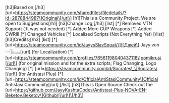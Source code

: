 \[h3\]Based on;\[/h3\] \[url=https://steamcommunity.com/sharedfiles/filedetails/?id=2878844987\]Original\[/url\] \[h1\]This is a Community Project, We are open to Suggestions\[/h1\] \[h3\]Change Log;\[/h3\] \[list\] \[\*\] Removed VTN Support ( It was not needed) \[\*\] Added More CUP Weapons \[\*\] Added CWRIII \[\*\] Changed Vehicles \[\*\] Localized Scripts (Not Everything Yet) \[/list\] \[h3\]Credits;\[/h3\] \[list\] \[\*\] \[url=https://steamcommunity.com/id/JayysSlavSquat/\]\[Джей\] Jayy von 𓎡𓄿𓈙\[/url\] (for Localization) \[\*\] \[url=https://steamcommunity.com/profiles/76561198040437118\]pomikrus\[/url\] (for original mission and for the extra scripts; Flag Changing, Logo Changing) \[\*\] \[url=https://steamcommunity.com/id/Socrates\_\]Socrates\[/url\] (for Antistasi Plus) \[\*\] \[url=https://steamcommunity.com/id/OfficialAntiStasiCommunity\]Official Antistasi Community\[/url\] \[/list\] \[h3\]This is Open Source Check out the \[url=https://github.com/JayyKashtaCodes/Antistasi-Plus-NOVA-EN-Beketov.Beketov\]Github\[/url\]\[/h3\]
